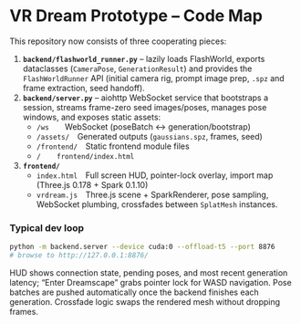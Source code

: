 # VR Dream Prototype – Code Map

This repository now consists of three cooperating pieces:

1. **`backend/flashworld_runner.py`** – lazily loads FlashWorld, exports dataclasses (`CameraPose`, `GenerationResult`) and provides the `FlashWorldRunner` API (initial camera rig, prompt image prep, `.spz` and frame extraction, seed handoff).
2. **`backend/server.py`** – aiohttp WebSocket service that bootstraps a session, streams frame-zero seed images/poses, manages pose windows, and exposes static assets:
   - `/ws`  WebSocket (poseBatch ↔ generation/bootstrap)
   - `/assets/` Generated outputs (`gaussians.spz`, frames, seed)
   - `/frontend/` Static frontend module files
   - `/`  `frontend/index.html`
3. **`frontend/`**
   - `index.html` Full screen HUD, pointer-lock overlay, import map (Three.js 0.178 + Spark 0.1.10)
   - `vrdream.js` Three.js scene + SparkRenderer, pose sampling, WebSocket plumbing, crossfades between `SplatMesh` instances.

### Typical dev loop

```bash
python -m backend.server --device cuda:0 --offload-t5 --port 8876
# browse to http://127.0.0.1:8876/
```

HUD shows connection state, pending poses, and most recent generation latency; “Enter Dreamscape” grabs pointer lock for WASD navigation. Pose batches are pushed automatically once the backend finishes each generation. Crossfade logic swaps the rendered mesh without dropping frames.
